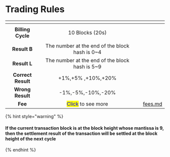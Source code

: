 # Trading Rules

<table data-column-title-hidden data-view="cards"><thead><tr><th align="center"></th><th align="center"></th><th data-hidden></th><th data-hidden data-card-target data-type="content-ref"></th></tr></thead><tbody><tr><td align="center"><strong>Billing Cycle</strong></td><td align="center"><p></p><p>10 Blocks (20s)</p></td><td></td><td></td></tr><tr><td align="center"><strong>Result B</strong></td><td align="center">The number at the end of the block hash is 0~4</td><td></td><td></td></tr><tr><td align="center"><strong>Result L</strong></td><td align="center">The number at the end of the block hash is 5~9</td><td></td><td></td></tr><tr><td align="center"><strong>Correct Result</strong></td><td align="center">+1%,+5% ,+10%,+20%</td><td></td><td></td></tr><tr><td align="center"><strong>Wrong Result</strong></td><td align="center">-1%,-5%,-10%,-20%</td><td></td><td></td></tr><tr><td align="center"><strong>Fee</strong></td><td align="center"><mark style="color:blue;">Click</mark> <mark style="color:red;"></mark> to see more</td><td></td><td><a href="fees.md">fees.md</a></td></tr></tbody></table>

{% hint style="warning" %}
#### If the current transaction block is at the block height whose mantissa is 9, then the settlement result of the transaction will be settled at the block height of the next cycle
{% endhint %}

